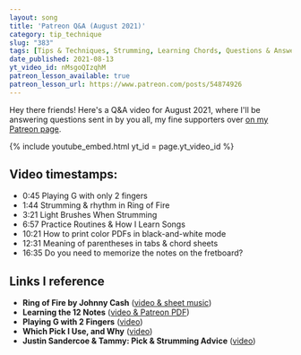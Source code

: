 ```yaml
---
layout: song
title: 'Patreon Q&A (August 2021)'
category: tip_technique
slug: "383"
tags: [Tips & Techniques, Strumming, Learning Chords, Questions & Answers]
date_published: 2021-08-13
yt_video_id: nMsgoQIzqhM
patreon_lesson_available: true
patreon_lesson_url: https://www.patreon.com/posts/54874926
---
```


<!-- https://youtu.be/nMsgoQIzqhM -->

Hey there friends! Here's a Q&A video for August 2021, where I'll be answering questions sent in by you all, my fine supporters over [on my Patreon page](http://patreon.com/songnotes).

{% include youtube_embed.html yt_id = page.yt_video_id %}

## Video timestamps:

- 0:45 Playing G with only 2 fingers
- 1:44 Strumming & rhythm in Ring of Fire
- 3:21 Light Brushes When Strumming
- 6:57 Practice Routines & How I Learn Songs
- 10:21 How to print color PDFs in black-and-white mode
- 12:31 Meaning of parentheses in tabs & chord sheets
- 16:35 Do you need to memorize the notes on the fretboard?

## Links I reference

- <strong>Ring of Fire by Johnny Cash</strong> ([video & sheet music](https://playsongnotes.com/lessons/134/))
- <strong>Learning the 12 Notes</strong> ([video & Patreon PDF](https://playsongnotes.com/lessons/356/))
- <strong>Playing G with 2 Fingers</strong> ([video](https://www.youtube.com/watch?v=zv93Gnfiux0))
- <strong>Which Pick I Use, and Why</strong> ([video](https://playsongnotes.com/lessons/300/))
- <strong>Justin Sandercoe & Tammy: Pick & Strumming Advice</strong> ([video](https://youtu.be/2nBs43BUUhk?t=321))
